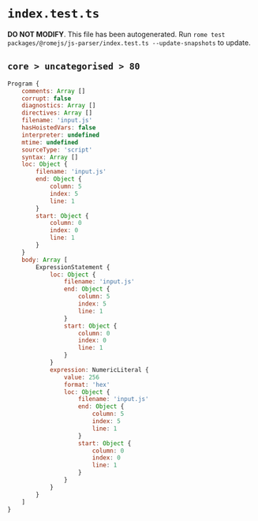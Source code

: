 # `index.test.ts`

**DO NOT MODIFY**. This file has been autogenerated. Run `rome test packages/@romejs/js-parser/index.test.ts --update-snapshots` to update.

## `core > uncategorised > 80`

```javascript
Program {
	comments: Array []
	corrupt: false
	diagnostics: Array []
	directives: Array []
	filename: 'input.js'
	hasHoistedVars: false
	interpreter: undefined
	mtime: undefined
	sourceType: 'script'
	syntax: Array []
	loc: Object {
		filename: 'input.js'
		end: Object {
			column: 5
			index: 5
			line: 1
		}
		start: Object {
			column: 0
			index: 0
			line: 1
		}
	}
	body: Array [
		ExpressionStatement {
			loc: Object {
				filename: 'input.js'
				end: Object {
					column: 5
					index: 5
					line: 1
				}
				start: Object {
					column: 0
					index: 0
					line: 1
				}
			}
			expression: NumericLiteral {
				value: 256
				format: 'hex'
				loc: Object {
					filename: 'input.js'
					end: Object {
						column: 5
						index: 5
						line: 1
					}
					start: Object {
						column: 0
						index: 0
						line: 1
					}
				}
			}
		}
	]
}
```
